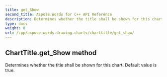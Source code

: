 ```yaml
---
title: get_Show
second_title: Aspose.Words for C++ API Reference
description: Determines whether the title shall be shown for this chart. Default value is true. 
type: docs
weight: 0
url: /cpp/aspose.words.drawing.charts/charttitle/get_show/
---
```

## ChartTitle.get_Show method


Determines whether the title shall be shown for this chart. Default value is true. 

